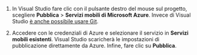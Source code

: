 
1. In Visual Studio fare clic con il pulsante destro del mouse sul progetto, scegliere **Pubblica** > **Servizi mobili di Microsoft Azure**. Invece di Visual Studio [è anche possibile usare Git](../articles/mobile-services/mobile-services-dotnet-backend-store-code-source-control.md).

2. Accedere con le credenziali di Azure e selezionare il servizio in **Servizi mobili esistenti**. Visual Studio scaricherà le impostazioni di pubblicazione direttamente da Azure. Infine, fare clic su **Pubblica**.

<!---HONumber=Oct15_HO3-->